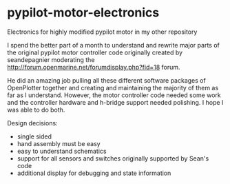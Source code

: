 # pypilot-motor-electronics
Electronics for highly modified pypilot motor in my other repository

I spend the better part of a month to understand and rewrite major parts of the original pypilot motor controller code originally created by seandepagnier moderating the http://forum.openmarine.net/forumdisplay.php?fid=18 forum.

He did an amazing job pulling all these different software packages of OpenPlotter together and creating and maintaining the majority of them as far as I understand. However, the motor controller code needed some work and the controller hardware and h-bridge support needed polishing. I hope I was able to do both.

Design decisions:
* single sided
* hand assembly must be easy
* easy to understand schematics
* support for all sensors and switches originally supported by Sean's code
* additional display for debugging and state information
